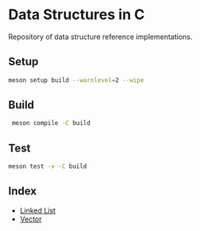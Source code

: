 # Data Structures in C

Repository of data structure reference implementations.

## Setup

```sh
meson setup build --warnlevel=2 --wipe
```

## Build

```sh
 meson compile -C build
```

## Test

```sh
meson test -v -C build
```

## Index

- [Linked List](https://github.com/adambcomer/c-data-structures/blob/main/src/linked_list.c)
- [Vector](https://github.com/adambcomer/c-data-structures/blob/main/src/vector.c)
